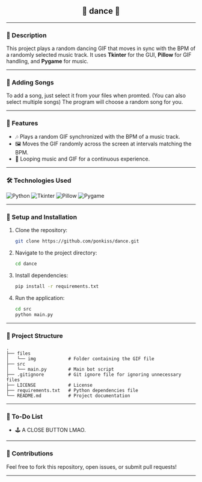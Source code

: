<h2 align="center">🪩 dance 🪩</h2>

---

### 🚀 Description
This project plays a random dancing GIF that moves in sync with the BPM of a randomly selected music track. It uses **Tkinter** for the GUI, **Pillow** for GIF handling, and **Pygame** for music.

---

### 🎵 Adding Songs
To add a song, just select it from your files when promted. (You can also select multiple songs) The program will choose a random song for you.

---

### 🎨 Features
- 🎶 Plays a random GIF synchronized with the BPM of a music track.
- 🖼️ Moves the GIF randomly across the screen at intervals matching the BPM.
- 🔁 Looping music and GIF for a continuous experience.

---

### 🛠️ Technologies Used
![Python](https://img.shields.io/badge/-Python-3776AB?logo=python&logoColor=fff&style=for-the-badge)
![Tkinter](https://img.shields.io/badge/-Tkinter-FF4500?style=for-the-badge)
![Pillow](https://img.shields.io/badge/-Pillow-FFD700?logo=pillow&style=for-the-badge)
![Pygame](https://img.shields.io/badge/-Pygame-00FF00?logo=pygame&style=for-the-badge)

---

### 🔧 Setup and Installation
1. Clone the repository:
   ```bash
   git clone https://github.com/ponkiss/dance.git
   ```
2. Navigate to the project directory:
   ```bash
   cd dance
   ```
3. Install dependencies:
   ```bash
   pip install -r requirements.txt
   ```
4. Run the application:
   ```bash
   cd src
   python main.py
   ```

---

### 📂 Project Structure
```
.
├── files
│   └── img            # Folder containing the GIF file
├── src
│   └── main.py        # Main bot script
├── .gitignore         # Git ignore file for ignoring unnecessary files
├── LICENSE            # License
├── requirements.txt   # Python dependencies file
└── README.md          # Project documentation
```

---

### 📝 To-Do List
- 🕹️ A CLOSE BUTTON LMAO.

---

### 🤝 Contributions
Feel free to fork this repository, open issues, or submit pull requests!

---
